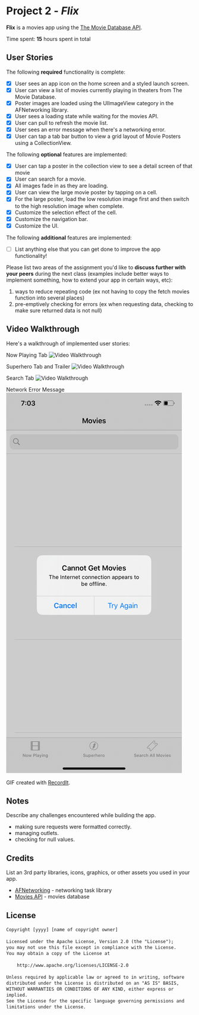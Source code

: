 # Project 2 - *Flix*

**Flix** is a movies app using the [The Movie Database API](http://docs.themoviedb.apiary.io/#).

Time spent: **15** hours spent in total

## User Stories

The following **required** functionality is complete:

- [x] User sees an app icon on the home screen and a styled launch screen.
- [x] User can view a list of movies currently playing in theaters from The Movie Database.
- [x] Poster images are loaded using the UIImageView category in the AFNetworking library.
- [x] User sees a loading state while waiting for the movies API.
- [x] User can pull to refresh the movie list.
- [x] User sees an error message when there's a networking error.
- [x] User can tap a tab bar button to view a grid layout of Movie Posters using a CollectionView.

The following **optional** features are implemented:

- [x] User can tap a poster in the collection view to see a detail screen of that movie
- [x] User can search for a movie.
- [x] All images fade in as they are loading.
- [x] User can view the large movie poster by tapping on a cell.
- [x] For the large poster, load the low resolution image first and then switch to the high resolution image when complete.
- [x] Customize the selection effect of the cell.
- [x] Customize the navigation bar.
- [x] Customize the UI.

The following **additional** features are implemented:

- [ ] List anything else that you can get done to improve the app functionality!

Please list two areas of the assignment you'd like to **discuss further with your peers** during the next class (examples include better ways to implement something, how to extend your app in certain ways, etc):

1. ways to reduce repeating code (ex not having to copy the fetch movies function into several places)
2. pre-emptively checking for errors (ex when requesting data, checking to make sure returned data is not null)

## Video Walkthrough

Here's a walkthrough of implemented user stories:

Now Playing Tab
<img src='http://g.recordit.co/pdn72Xcwcs.gif' title='Now Playing Tab Walkthrough' width='' alt='Video Walkthrough' />

Superhero Tab and Trailer
<img src='http://g.recordit.co/c1Oj0JFNNr.gif' title='Superhero Tab and Trailer Walkthrough' width='' alt='Video Walkthrough' />

Search Tab
<img src='http://g.recordit.co/qwHpyQ0vru.gif' title='Search Tab Walkthrough' width='' alt='Video Walkthrough' />

Network Error Message
<img src='https://github.com/adriennehl/Flix/blob/master/Simulator%20Screen%20Shot%20-%20iPhone%2011%20-%202020-06-26%20at%2019.03.50.png' title='Network Error Walkthrough' width=''/>

GIF created with [RecordIt](http://recordit.co/).

## Notes

Describe any challenges encountered while building the app.
- making sure requests were formatted correctly.
- managing outlets.
- checking for null values. 

## Credits

List an 3rd party libraries, icons, graphics, or other assets you used in your app.

- [AFNetworking](https://github.com/AFNetworking/AFNetworking) - networking task library
- [Movies API](https://www.themoviedb.org/) - movies database

## License

    Copyright [yyyy] [name of copyright owner]

    Licensed under the Apache License, Version 2.0 (the "License");
    you may not use this file except in compliance with the License.
    You may obtain a copy of the License at

        http://www.apache.org/licenses/LICENSE-2.0

    Unless required by applicable law or agreed to in writing, software
    distributed under the License is distributed on an "AS IS" BASIS,
    WITHOUT WARRANTIES OR CONDITIONS OF ANY KIND, either express or implied.
    See the License for the specific language governing permissions and
    limitations under the License.
